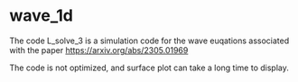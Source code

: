 # wave_1d

The code L_solve_3 is a simulation code for the wave euqations associated with the paper https://arxiv.org/abs/2305.01969

The code is not optimized, and surface plot can take a long time to display.
